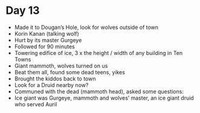 # Day 13

- Made it to Dougan’s Hole, look for wolves outside of town
- Korin Kanan (talking wolf)
- Hurt by its master Gurgeye
- Followed for 90 minutes
- Towering edifice of ice, 3 x the height / width of any building in Ten Towns
- Giant mammoth, wolves turned on us
- Beat them all, found some dead teens, yikes
- Brought the kiddos back to town
- Look for a Druid nearby now?
- Communed with the dead (mammoth head), asked some questions:
- Ice giant was Gurgeye, mammoth and wolves’ master, an ice giant druid who served Auril
